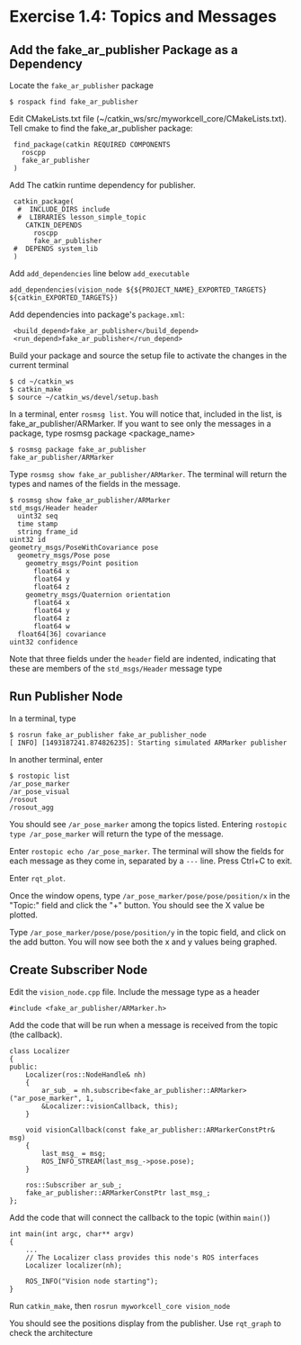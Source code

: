 # Exercise 1.4: Topics and Messages

## Add the fake_ar_publisher Package as a Dependency
Locate the ```fake_ar_publisher``` package
```
$ rospack find fake_ar_publisher
```
Edit CMakeLists.txt file (~/catkin_ws/src/myworkcell_core/CMakeLists.txt). Tell cmake to find the fake_ar_publisher package:
```
 find_package(catkin REQUIRED COMPONENTS 
   roscpp 
   fake_ar_publisher
 )
```
Add The catkin runtime dependency for publisher.
```
 catkin_package(
  #  INCLUDE_DIRS include
  #  LIBRARIES lesson_simple_topic
    CATKIN_DEPENDS 
      roscpp 
      fake_ar_publisher
 #  DEPENDS system_lib
 )
```
Add ```add_dependencies``` line below ```add_executable```
```
add_dependencies(vision_node ${${PROJECT_NAME}_EXPORTED_TARGETS} ${catkin_EXPORTED_TARGETS})
```
Add dependencies into package's ```package.xml```:
```
 <build_depend>fake_ar_publisher</build_depend>
 <run_depend>fake_ar_publisher</run_depend>
```
Build your package and source the setup file to activate the changes in the current terminal
```
$ cd ~/catkin_ws
$ catkin_make
$ source ~/catkin_ws/devel/setup.bash
```
In a terminal, enter ```rosmsg list```. You will notice that, included in the list, is fake_ar_publisher/ARMarker. If you want to see only the messages in a package, type rosmsg package <package_name>
```
$ rosmsg package fake_ar_publisher 
fake_ar_publisher/ARMarker
```
Type ```rosmsg show fake_ar_publisher/ARMarker```. The terminal will return the types and names of the fields in the message.
```
$ rosmsg show fake_ar_publisher/ARMarker
std_msgs/Header header
  uint32 seq
  time stamp
  string frame_id
uint32 id
geometry_msgs/PoseWithCovariance pose
  geometry_msgs/Pose pose
    geometry_msgs/Point position
      float64 x
      float64 y
      float64 z
    geometry_msgs/Quaternion orientation
      float64 x
      float64 y
      float64 z
      float64 w
  float64[36] covariance
uint32 confidence
```
Note that three fields under the ```header``` field are indented, indicating that these are members of the ```std_msgs/Header``` message type

## Run Publisher Node
In a terminal, type 
```
$ rosrun fake_ar_publisher fake_ar_publisher_node
[ INFO] [1493187241.874826235]: Starting simulated ARMarker publisher
```

In another terminal, enter 
```
$ rostopic list
/ar_pose_marker
/ar_pose_visual
/rosout
/rosout_agg
```
You should see ```/ar_pose_marker``` among the topics listed. Entering ```rostopic type /ar_pose_marker``` will return the type of the message.

Enter ```rostopic echo /ar_pose_marker```. The terminal will show the fields for each message as they come in, separated by a ```---``` line. Press Ctrl+C to exit.

Enter ```rqt_plot```. 

Once the window opens, type ```/ar_pose_marker/pose/pose/position/x``` in the "Topic:" field and click the "+" button. You should see the X value be plotted.

Type ```/ar_pose_marker/pose/pose/position/y``` in the topic field, and click on the add button. You will now see both the x and y values being graphed.

## Create Subscriber Node
Edit the ```vision_node.cpp``` file. Include the message type as a header
```
#include <fake_ar_publisher/ARMarker.h>
```
Add the code that will be run when a message is received from the topic (the callback).
```
class Localizer
{
public:
    Localizer(ros::NodeHandle& nh)
    {
        ar_sub_ = nh.subscribe<fake_ar_publisher::ARMarker>("ar_pose_marker", 1, 
        &Localizer::visionCallback, this);
    }

    void visionCallback(const fake_ar_publisher::ARMarkerConstPtr& msg)
    {
        last_msg_ = msg;
        ROS_INFO_STREAM(last_msg_->pose.pose);
    }
 
    ros::Subscriber ar_sub_;
    fake_ar_publisher::ARMarkerConstPtr last_msg_;
};
```
Add the code that will connect the callback to the topic (within ```main()```)
```
int main(int argc, char** argv)
{
    ...
    // The Localizer class provides this node's ROS interfaces
    Localizer localizer(nh);

    ROS_INFO("Vision node starting");
}
```
Run ```catkin_make```, then ```rosrun myworkcell_core vision_node```

You should see the positions display from the publisher.
Use ```rqt_graph``` to check the architecture
